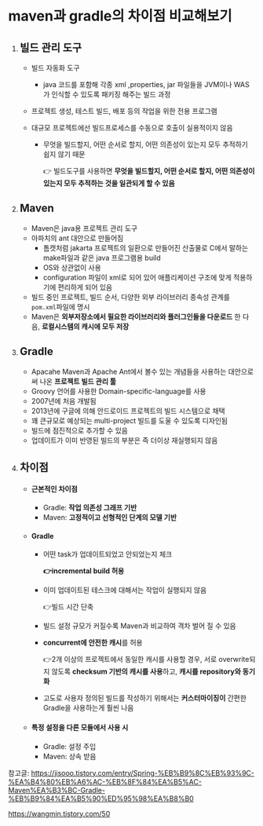 # maven과 gradle의 차이점 비교해보기

1. ## 빌드 관리 도구

   - 빌드 자동화 도구

     - java 코드를 포함해 각종 xml ,properties, jar 파일들을 JVM이나 WAS가 인식할 수 있도록 패키징 해주는 빌드 과정

   - 프로젝트 생성, 테스트 빌드, 배포 등의 작업을 위한 전용 프로그램

   - 대규모 프로젝트에선 빌드프로세스를 수동으로 호출이 실용적이지 않음

     - 무엇을 빌드할지, 어떤 순서로 할지, 어떤 의존성이 있는지 모두 추적하기 쉽지 않기 때문

       :point_right: 빌드도구를 사용하면 **무엇을 빌드할지, 어떤 순서로 할지, 어떤 의존성이 있는지 모두 추적하는 것을 일관되게 할 수 있음**



2. ## Maven

   - Maven은 java용 프로젝트 관리 도구
   - 아파치의 ant 대안으로 만들어짐
     - 톰캣처럼 jakarta 프로젝트의 일환으로 만들어진 산출물로 C에서 말하는 make파일과 같은 java 프로그램용 build
     - OS와 상관없이 사용
     - configuration 파일이 xml로 되어 있어 애플리케이션 구조에 맞게 적용하기에 편리하게 되어 있음
   - 빌드 중인 프로젝트, 빌드 순서, 다양한 외부 라이브러리 종속성 관계를 `pom.xml`파일에 명시
   - Maven은 **외부저장소에서 필요한 라이브러리와 플러그인들을 다운로드** 한 다음, **로컬시스템의 캐시에 모두 저장**



3. ## Gradle

   -  Apacahe Maven과 Apache Ant에서 볼수 있는 개념들을 사용하는 대안으로써 나온 **프로젝트 빌드 관리 툴**
   - Groovy 언어를 사용한 Domain-specific-language를 사용
   - 2007년에 처음 개발됨
   - 2013년에 구글에 의해 안드로이드 프로젝트의 빌드 시스템으로 채택
   - 꽤 큰규모로 예상되는 multi-project 빌드를 도울 수 있도록 디자인됨
   - 빌드에 점진적으로 추가할 수 있음
   - 업데이트가 이미 반영된 빌드의 부분은 즉 더이상 재실행되지 않음

   

4. ## 차이점

   - #### 근본적인 차이점

     - Gradle: **작업 의존성 그래프 기반**
     - Maven: **고정적이고 선형적인 단계의 모델 기반**

   - #### Gradle

     - 어떤 task가 업데이트되었고 안되었는지 체크

       **:point_right:incremental build 허용**

     - 이미 업데이트된 테스크에 대해서는 작업이 실행되지 않음

       :point_right:빌드 시간 단축

     - 빌드 설정 규모가 커질수록 Maven과 비교하여 격차 벌어 질 수 있음

     - **concurrent에 안전한 캐시**를 허용

       :point_right:2개 이상의 프로젝트에서 동일한 캐시를 사용할 경우, 서로 overwrite되지 않도록 **checksum 기반의 캐시를 사용**하고, **캐시를 repository와 동기화**

     - 고도로 사용자 정의된 빌드를 작성하기 위해서는 **커스터마이징이** 간편한 Gradle을 사용하는게 훨씬 나음

   - #### 특정 설정을 다른 모듈에서 사용 시

     - Gradle: 설정 주입
     - Maven: 상속 받음

참고글: https://jisooo.tistory.com/entry/Spring-%EB%B9%8C%EB%93%9C-%EA%B4%80%EB%A6%AC-%EB%8F%84%EA%B5%AC-Maven%EA%B3%BC-Gradle-%EB%B9%84%EA%B5%90%ED%95%98%EA%B8%B0

https://wangmin.tistory.com/50